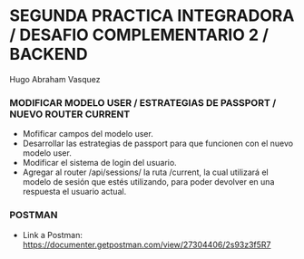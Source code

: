 # SEGUNDA PRACTICA INTEGRADORA / DESAFIO COMPLEMENTARIO 2 / BACKEND 
Hugo Abraham Vasquez

### MODIFICAR MODELO USER / ESTRATEGIAS DE PASSPORT / NUEVO ROUTER CURRENT 
- Mofificar campos del modelo user.
- Desarrollar las estrategias de passport para que funcionen con el nuevo modelo user.
- Modificar el sistema de login del usuario.
- Agregar al router /api/sessions/ la ruta /current, la cual utilizará el modelo de sesión que estés utilizando, para poder devolver en una respuesta el usuario actual.

### POSTMAN
- Link a Postman: https://documenter.getpostman.com/view/27304406/2s93z3f5R7
